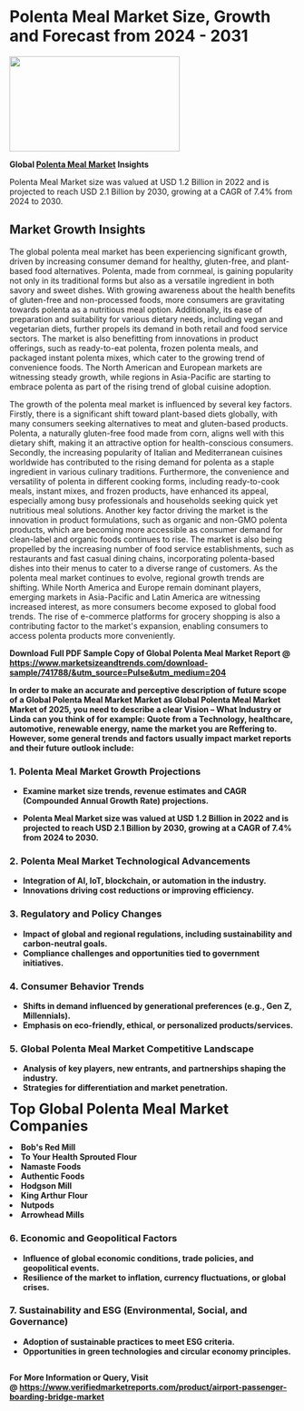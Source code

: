 <H1>Polenta Meal Market Size, Growth and Forecast from 2024 - 2031</H1><img class="aligncenter size-medium wp-image-584254" src="https://thirdeyenews.in/wp-content/uploads/2024/09/Global-Market-Research-300x168.jpeg" alt="" width="300" height="168" /><p><strong>Global&nbsp;<a href="https://www.marketsizeandtrends.com/download-sample/741788/&amp;utm_source=Pulse&amp;utm_medium=204">Polenta Meal Market</a> Insights</strong></p><p>Polenta Meal Market size was valued at USD 1.2 Billion in 2022 and is projected to reach USD 2.1 Billion by 2030, growing at a CAGR of 7.4% from 2024 to 2030.</p><p><h2>Market Growth Insights</h2> <p>The global polenta meal market has been experiencing significant growth, driven by increasing consumer demand for healthy, gluten-free, and plant-based food alternatives. Polenta, made from cornmeal, is gaining popularity not only in its traditional forms but also as a versatile ingredient in both savory and sweet dishes. With growing awareness about the health benefits of gluten-free and non-processed foods, more consumers are gravitating towards polenta as a nutritious meal option. Additionally, its ease of preparation and suitability for various dietary needs, including vegan and vegetarian diets, further propels its demand in both retail and food service sectors. The market is also benefitting from innovations in product offerings, such as ready-to-eat polenta, frozen polenta meals, and packaged instant polenta mixes, which cater to the growing trend of convenience foods. The North American and European markets are witnessing steady growth, while regions in Asia-Pacific are starting to embrace polenta as part of the rising trend of global cuisine adoption.</p> <p><strong></strong></p> <p>The growth of the polenta meal market is influenced by several key factors. Firstly, there is a significant shift toward plant-based diets globally, with many consumers seeking alternatives to meat and gluten-based products. Polenta, a naturally gluten-free food made from corn, aligns well with this dietary shift, making it an attractive option for health-conscious consumers. Secondly, the increasing popularity of Italian and Mediterranean cuisines worldwide has contributed to the rising demand for polenta as a staple ingredient in various culinary traditions. Furthermore, the convenience and versatility of polenta in different cooking forms, including ready-to-cook meals, instant mixes, and frozen products, have enhanced its appeal, especially among busy professionals and households seeking quick yet nutritious meal solutions. Another key factor driving the market is the innovation in product formulations, such as organic and non-GMO polenta products, which are becoming more accessible as consumer demand for clean-label and organic foods continues to rise. The market is also being propelled by the increasing number of food service establishments, such as restaurants and fast casual dining chains, incorporating polenta-based dishes into their menus to cater to a diverse range of customers. As the polenta meal market continues to evolve, regional growth trends are shifting. While North America and Europe remain dominant players, emerging markets in Asia-Pacific and Latin America are witnessing increased interest, as more consumers become exposed to global food trends. The rise of e-commerce platforms for grocery shopping is also a contributing factor to the market's expansion, enabling consumers to access polenta products more conveniently. <p><strong></p><p><span class=""><strong>Download Full PDF Sample Copy of Global Polenta Meal Market Report</strong> @ <a href="https://www.marketsizeandtrends.com/download-sample/741788/&amp;utm_source=Pulse&amp;utm_medium=204" target="_blank">https://www.marketsizeandtrends.com/download-sample/741788/&amp;utm_source=Pulse&amp;utm_medium=204</a></span></p><p>In order to make an accurate and perceptive description of future scope of a Global&nbsp;Polenta Meal Market Market as Global&nbsp;Polenta Meal Market Market of 2025, you need to describe a clear Vision &ndash; What Industry or Linda can you think of for example: Quote from a Technology, healthcare, automotive, renewable energy, name the market you are Reffering to. However, some general trends and factors usually impact market reports and their future outlook include:</p><h3>1.&nbsp;<strong>Polenta Meal Market Growth Projections</strong></h3><ul><li>Examine market size trends, revenue estimates and CAGR (Compounded Annual Growth Rate) projections.</li><li><p>Polenta Meal Market size was valued at USD 1.2 Billion in 2022 and is projected to reach USD 2.1 Billion by 2030, growing at a CAGR of 7.4% from 2024 to 2030.</p></li></ul><h3>2.&nbsp;<strong>Polenta Meal Market Technological Advancements</strong></h3><ul><li>Integration of AI, IoT, blockchain, or automation in the industry.</li><li>Innovations driving cost reductions or improving efficiency.</li></ul><h3>3.&nbsp;<strong>Regulatory and Policy Changes</strong></h3><ul><li>Impact of global and regional regulations, including sustainability and carbon-neutral goals.</li><li>Compliance challenges and opportunities tied to government initiatives.</li></ul><h3>4.&nbsp;<strong>Consumer Behavior Trends</strong></h3><ul><li>Shifts in demand influenced by generational preferences (e.g., Gen Z, Millennials).</li><li>Emphasis on eco-friendly, ethical, or personalized products/services.</li></ul><h3>5.&nbsp;<strong>Global Polenta Meal Market Competitive Landscape</strong></h3><ul><li>Analysis of key players, new entrants, and partnerships shaping the industry.</li><li>Strategies for differentiation and market penetration.</li></ul><p data-pm-slice="1 1 []"><span style="color: inherit; font-family: inherit; font-size: 25px;">Top Global Polenta Meal Market Companies</span></p><div class="" data-test-id=""><p><li>Bob's Red Mill</li><li> To Your Health Sprouted Flour</li><li> Namaste Foods</li><li> Authentic Foods</li><li> Hodgson Mill</li><li> King Arthur Flour</li><li> Nutpods</li><li> Arrowhead Mills</li></p></div><h3>6.&nbsp;<strong>Economic and Geopolitical Factors</strong></h3><ul><li>Influence of global economic conditions, trade policies, and geopolitical events.</li><li>Resilience of the market to inflation, currency fluctuations, or global crises.</li></ul><h3>7.&nbsp;<strong>Sustainability and ESG (Environmental, Social, and Governance)</strong></h3><ul><li>Adoption of sustainable practices to meet ESG criteria.</li><li>Opportunities in green technologies and circular economy principles.</li></ul><h2><strong style="font-size: 14px;">For More Information or Query, Visit @&nbsp;</strong><a style="background-color: #ffffff; font-size: 14px;" href="https://www.marketsizeandtrends.com/report/polenta-meal-market/" target="_blank">https://www.verifiedmarketreports.com/product/airport-passenger-boarding-bridge-market</a></h2>
